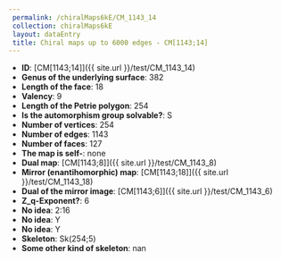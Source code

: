 ```yaml
--- 
 permalink: /chiralMaps6kE/CM_1143_14 
 collection: chiralMaps6kE
 layout: dataEntry
 title: Chiral maps up to 6000 edges - CM[1143;14]
---
```


- **ID**: [CM[1143;14]]({{ site.url }}/test/CM_1143_14)
- **Genus of the underlying surface**: 382
- **Length of the face**: 18
- **Valency**: 9
- **Length of the Petrie polygon**: 254
- **Is the automorphism group solvable?**: S
- **Number of vertices**: 254
- **Number of edges**: 1143
- **Number of faces**: 127
- **The map is self-**: none
- **Dual map**: [CM[1143;8]]({{ site.url }}/test/CM_1143_8)
- **Mirror (enantihomorphic) map**: [CM[1143;18]]({{ site.url }}/test/CM_1143_18)
- **Dual of the mirror image**: [CM[1143;6]]({{ site.url }}/test/CM_1143_6)
- **Z_q-Exponent?**: 6
- **No idea**:  2:16
- **No idea**: Y
- **No idea**: Y
- **Skeleton**: Sk(254;5)
- **Some other kind of skeleton**: nan

